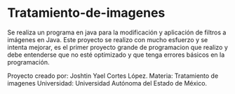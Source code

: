 # Tratamiento-de-imagenes

Se realiza un programa en java para la modificación y aplicación de filtros a imágenes en Java.
Este proyecto se realizo con mucho esfuerzo y se intenta mejorar, es el primer proyecto grande de programacion que 
realizo y debe entenderse que no esté optimizado y que tenga errores básicos en la programación.

Proyecto creado por: Joshtin Yael Cortes López.
Materia: Tratamiento de imagenes
Universidad: Universidad Autónoma del Estado de México.
